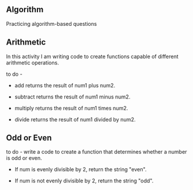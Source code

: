 ## Algorithm
Practicing algorithm-based questions 
## Arithmetic

In this activity I am writing code to create functions capable of different arithmetic operations.

to do -
- add returns the result of num1 plus num2.


- subtract returns the result of num1 minus num2.


- multiply returns the result of num1 times num2.


- divide returns the result of num1 divided by num2.

## Odd or Even

to do -
write a  code to create a function that determines whether a number is odd or even.

- If num is evenly divisible by 2, return the string "even".


- If num is not evenly divisible by 2, return the string "odd".









